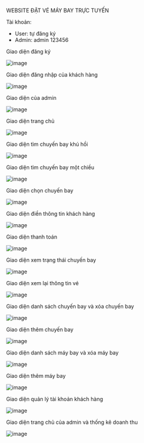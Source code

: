 WEBSITE ĐẶT VÉ MÁY BAY TRỰC TUYẾN

Tài khoản:
- User: tự đăng ký
- Admin: 
	admin
	123456

Giao diện đăng ký 

![image](https://github.com/typhoons2/OnlineFlightBooking/assets/103090424/764b2e8c-7992-4cee-84da-d8d745d0798d)

Giao diện đăng nhập của khách hàng 

![image](https://github.com/typhoons2/OnlineFlightBooking/assets/103090424/60489a52-b173-44dc-94db-863214157752)

Giao diện của admin 

![image](https://github.com/typhoons2/OnlineFlightBooking/assets/103090424/ce69c00e-3b2a-4c8d-b8d5-6a7744e8c0bb)

Giao diện trang chủ 

![image](https://github.com/typhoons2/OnlineFlightBooking/assets/103090424/8a5a3149-3b2c-44c4-a6f9-85ea44719885)


Giao diện tìm chuyến bay khú hồi 

![image](https://github.com/typhoons2/OnlineFlightBooking/assets/103090424/47f13868-1027-4b6b-8d90-e56a907d3dac)

Giao diện tìm chuyến bay một chiều 

![image](https://github.com/typhoons2/OnlineFlightBooking/assets/103090424/c9bd1979-e55d-45cd-a3f4-2e3caf845995)

Giao diện chọn chuyến bay

![image](https://github.com/typhoons2/OnlineFlightBooking/assets/103090424/e9a4656d-e0f1-48f9-899a-713aeab6bfff)

Giao diện điền thông tin khách hàng 

![image](https://github.com/typhoons2/OnlineFlightBooking/assets/103090424/8c136a00-2754-48d0-95c1-d821327b7969)

Giao diện thanh toán 

![image](https://github.com/typhoons2/OnlineFlightBooking/assets/103090424/f703d629-0c62-4bef-b007-7efb3a639903)

Giao diện xem trạng thái chuyến bay 

![image](https://github.com/typhoons2/OnlineFlightBooking/assets/103090424/06a953a2-816c-4bc0-a377-280a863d299c)

Giao diện xem lại thông tin vé

![image](https://github.com/typhoons2/OnlineFlightBooking/assets/103090424/26e4024c-55a5-4b36-a74f-83a077bfa6f9)

Giao diện danh sách chuyến bay và xóa chuyến bay

![image](https://github.com/typhoons2/OnlineFlightBooking/assets/103090424/9f1d25d2-e9f7-4b1c-9a73-ef3a760f9d01)

Giao diện thêm chuyến bay

![image](https://github.com/typhoons2/OnlineFlightBooking/assets/103090424/7edfb06e-792b-4d95-bbe8-4c39bcfdd144)

Giao diện danh sách máy bay và xóa máy bay 

![image](https://github.com/typhoons2/OnlineFlightBooking/assets/103090424/fe41721f-3fb9-4f42-a324-627b565f5b69)

Giao diện thêm máy bay 

![image](https://github.com/typhoons2/OnlineFlightBooking/assets/103090424/c4506435-149e-4eaa-b147-b53349d42da5)

Giao diện quản lý tài khoản khách hàng 

![image](https://github.com/typhoons2/OnlineFlightBooking/assets/103090424/65ea4945-a8c0-420a-84a7-d22669062f17)

Giao diện trang chủ của admin và thống kê doanh thu 

![image](https://github.com/typhoons2/OnlineFlightBooking/assets/103090424/ae4e8581-eefd-4592-af33-a172ef2b3a26)
